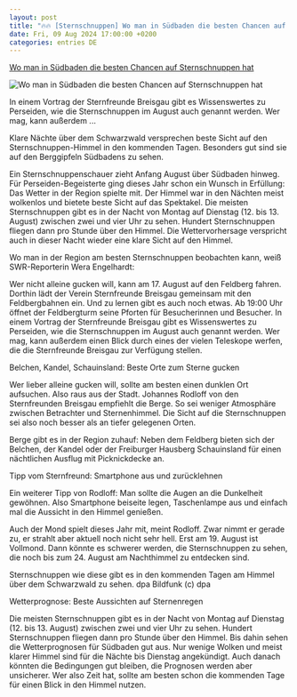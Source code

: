 ```yaml
---
layout: post
title: "🔥🔥 [Sternschnuppen] Wo man in Südbaden die besten Chancen auf Sternschnuppen hat"
date: Fri, 09 Aug 2024 17:00:00 +0200
categories: entries DE
---
```

[Wo man in Südbaden die besten Chancen auf Sternschnuppen hat](https://www.swr.de/swraktuell/baden-wuerttemberg/suedbaden/klare-sicht-auf-sternschnuppen-ueber-dem-schwarzwald-100.html)

![Wo man in Südbaden die besten Chancen auf Sternschnuppen hat](https://www.swrfernsehen.de/landesschau-rp/gutzuwissen/1712922545135%2Cperseiden-114~_v-16x9@2dL_-6c42aff4e68b43c7868c3240d3ebfa29867457da.png)

In einem Vortrag der Sternfreunde Breisgau gibt es Wissenswertes zu Perseiden, wie die Sternschnuppen im August auch genannt werden. Wer mag, kann außerdem ...

Klare Nächte über dem Schwarzwald versprechen beste Sicht auf den Sternschnuppen-Himmel in den kommenden Tagen. Besonders gut sind sie auf den Berggipfeln Südbadens zu sehen.

Ein Sternschnuppenschauer zieht Anfang August über Südbaden hinweg. Für Perseiden-Begeisterte ging dieses Jahr schon ein Wunsch in Erfüllung: Das Wetter in der Region spielte mit. Der Himmel war in den Nächten meist wolkenlos und bietete beste Sicht auf das Spektakel. Die meisten Sternschnuppen gibt es in der Nacht von Montag auf Dienstag (12. bis 13. August) zwischen zwei und vier Uhr zu sehen. Hundert Sternschnuppen fliegen dann pro Stunde über den Himmel. Die Wettervorhersage verspricht auch in dieser Nacht wieder eine klare Sicht auf den Himmel.

Wo man in der Region am besten Sternschnuppen beobachten kann, weiß SWR-Reporterin Wera Engelhardt:

Wer nicht alleine gucken will, kann am 17. August auf den Feldberg fahren. Dorthin lädt der Verein Sternfreunde Breisgau gemeinsam mit den Feldbergbahnen ein. Und zu lernen gibt es auch noch etwas. Ab 19:00 Uhr öffnet der Feldbergturm seine Pforten für Besucherinnen und Besucher. In einem Vortrag der Sternfreunde Breisgau gibt es Wissenswertes zu Perseiden, wie die Sternschnuppen im August auch genannt werden. Wer mag, kann außerdem einen Blick durch eines der vielen Teleskope werfen, die die Sternfreunde Breisgau zur Verfügung stellen.

Belchen, Kandel, Schauinsland: Beste Orte zum Sterne gucken

Wer lieber alleine gucken will, sollte am besten einen dunklen Ort aufsuchen. Also raus aus der Stadt. Johannes Rodloff von den Sternfreunden Breisgau empfiehlt die Berge. So sei weniger Atmosphäre zwischen Betrachter und Sternenhimmel. Die Sicht auf die Sternschnuppen sei also noch besser als an tiefer gelegenen Orten.

Berge gibt es in der Region zuhauf: Neben dem Feldberg bieten sich der Belchen, der Kandel oder der Freiburger Hausberg Schauinsland für einen nächtlichen Ausflug mit Picknickdecke an.

Tipp vom Sternfreund: Smartphone aus und zurücklehnen

Ein weiterer Tipp von Rodloff: Man sollte die Augen an die Dunkelheit gewöhnen. Also Smartphone beiseite legen, Taschenlampe aus und einfach mal die Aussicht in den Himmel genießen.

Auch der Mond spielt dieses Jahr mit, meint Rodloff. Zwar nimmt er gerade zu, er strahlt aber aktuell noch nicht sehr hell. Erst am 19. August ist Vollmond. Dann könnte es schwerer werden, die Sternschnuppen zu sehen, die noch bis zum 24. August am Nachthimmel zu entdecken sind.

Sternschnuppen wie diese gibt es in den kommenden Tagen am Himmel über dem Schwarzwald zu sehen. dpa Bildfunk (c) dpa

Wetterprognose: Beste Aussichten auf Sternenregen

Die meisten Sternschnuppen gibt es in der Nacht von Montag auf Dienstag (12. bis 13. August) zwischen zwei und vier Uhr zu sehen. Hundert Sternschnuppen fliegen dann pro Stunde über den Himmel. Bis dahin sehen die Wetterprognosen für Südbaden gut aus. Nur wenige Wolken und meist klarer Himmel sind für die Nächte bis Dienstag angekündigt. Auch danach könnten die Bedingungen gut bleiben, die Prognosen werden aber unsicherer. Wer also Zeit hat, sollte am besten schon die kommenden Tage für einen Blick in den Himmel nutzen.

